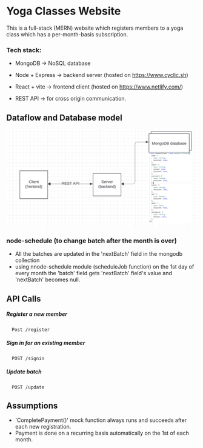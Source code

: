 
# Yoga Classes Website

This is a full-stack (MERN) website which registers members to a yoga class which has a per-month-basis subscription.

### Tech stack:
- MongoDB -> NoSQL database
-  Node + Express -> backend server (hosted on https://www.cyclic.sh)
-  React + vite -> frontend client (hosted on https://www.netlify.com/)

- REST API -> for cross origin communication.

## Dataflow and Database model 

![Alt text](https://github.com/aditya-bijapurkar/flexmoney-intern-assignment/blob/main/data.png?raw=true)


### node-schedule (to change batch after the month is over)
- All the batches are updated in the 'nextBatch' field in the mongodb collection
- using nnode-schedule module (scheduleJob function) on the 1st day of every month the 'batch' field gets 'nextBatch' field's value and 'nextBatch' becomes null.


## API Calls

##### Register a new member

```http
  Post /register
```

##### Sign in for an existing member

```http
  POST /signin
```

##### Update batch

```http
  POST /update
```

## Assumptions
- 'CompletePayment()' mock function always runs and succeeds after each new registration.
- Payment is done on a recurring basis automatically on the 1st of each month.

